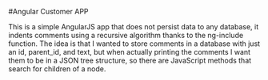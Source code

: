 #Angular Customer APP

This is a simple AngularJS app that does not persist data to any database, it indents comments using a recursive algorithm thanks to the ng-include function.  The idea is that I wanted to store comments in a database with just an id, parent_id, and text, but when actually printing the comments I want them to be in a JSON tree structure, so there are JavaScript methods that search for children of a node.
